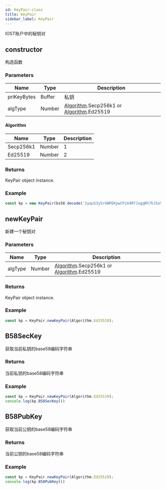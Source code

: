 ```yaml
---
id: KeyPair-class
title: KeyPair
sidebar_label: KeyPair
---
```


IOST账户中的秘钥对

## constructor
构造函数


### Parameters
Name             |Type       |Description 
----                |--         |--
priKeyBytes |Buffer         | 私钥
algType |Number         | [Algorithm](#algorithm).Secp256k1 or [Algorithm](#algorithm).Ed25519

#### Algorithm
Name             |Type       |Description 
----                |--         |--
Secp256k1 |Number         | 1
Ed25519 |Number         | 2

### Returns
KeyPair object instance.

### Example
```javascript
const kp = new KeyPair(bs58.decode('2yquS3ySrGWPEKywCPzX4RTJugqRh7kJSo5aehsLYPEWkUxBWA39oMrZ7ZxuM4fgyXYs2cPwh5n8aNNpH5x2VyK1'));
```

## newKeyPair
新建一个秘钥对

### Parameters
Name             |Type       |Description 
----                |--         |--
algType |Number         | [Algorithm](#algorithm).Secp256k1 or [Algorithm](#algorithm).Ed25519

### Returns
KeyPair object instance.

### Example
```javascript
const kp = KeyPair.newKeyPair(Algorithm.Ed25519);
```

## B58SecKey
获取当前私钥的base58编码字符串

### Returns
当前私钥的base58编码字符串

### Example
```javascript
const kp = KeyPair.newKeyPair(Algorithm.Ed25519);
console.log(kp.B58SecKey())
```

## B58PubKey
获取当前公钥的base58编码字符串

### Returns
当前公钥的base58编码字符串

### Example
```javascript
const kp = KeyPair.newKeyPair(Algorithm.Ed25519);
console.log(kp.B58PubKey())
```
